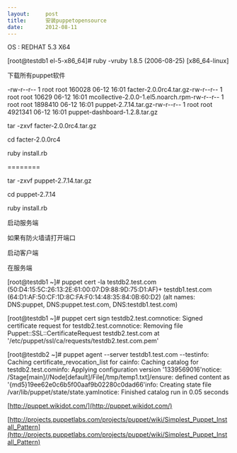 ```yaml
---
layout:     post
title:      安装puppetopensource
date:       2012-08-11
---
```

OS : REDHAT 5.3 X64

[root@testdb1 el-5-x86_64]# ruby -vruby 1.8.5 (2006-08-25) [x86_64-linux]

下载所有puppet软件

-rw-r--r--  1 root   root       160028 06-12 16:01 facter-2.0.0rc4.tar.gz-rw-r--r--  1 root   root        10629 06-12 16:01 mcollective-2.0.0-1.el5.noarch.rpm-rw-r--r--  1 root   root      1898410 06-12 16:01 puppet-2.7.14.tar.gz-rw-r--r--  1 root   root      4921341 06-12 16:01 puppet-dashboard-1.2.8.tar.gz

tar -zxvf  facter-2.0.0rc4.tar.gz

cd facter-2.0.0rc4

ruby install.rb

========

tar -zxvf  puppet-2.7.14.tar.gz

cd puppet-2.7.14

ruby install.rb

启动服务端 

如果有防火墙请打开端口

启动客户端

在服务端

[root@testdb1 ~]# puppet cert -la  testdb2.test.com (50:D4:15:5C:26:13:2E:61:00:07:D9:88:9D:75:D1:AF)+ testdb1.test.com (64:D1:AF:50:CF:1D:8C:FA:F0:14:48:35:84:0B:60:D2) (alt names: DNS:puppet, DNS:puppet.test.com, DNS:testdb1.test.com)

[root@testdb1 ~]# puppet cert sign testdb2.test.comnotice: Signed certificate request for testdb2.test.comnotice: Removing file Puppet::SSL::CertificateRequest testdb2.test.com at '/etc/puppet/ssl/ca/requests/testdb2.test.com.pem'

[root@testdb2 ~]# puppet agent --server testdb1.test.com --testinfo: Caching certificate_revocation_list for cainfo: Caching catalog for testdb2.test.cominfo: Applying configuration version '1339569016'notice: /Stage[main]//Node[default]/File[/tmp/temp1.txt]/ensure: defined content as '{md5}19ee62e0c6b5f00aaf9b02280c0dad66'info: Creating state file /var/lib/puppet/state/state.yamlnotice: Finished catalog run in 0.05 seconds

[http://puppet.wikidot.com/](http://puppet.wikidot.com/) 

[http://projects.puppetlabs.com/projects/puppet/wiki/Simplest_Puppet_Install_Pattern](http://projects.puppetlabs.com/projects/puppet/wiki/Simplest_Puppet_Install_Pattern)
